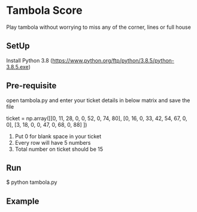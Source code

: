 # Tambola Score

Play tambola without worrying to miss any of the corner, lines or full house

## SetUp

Install Python 3.8 (https://www.python.org/ftp/python/3.8.5/python-3.8.5.exe)

## Pre-requisite

open tambola.py and enter your ticket details in below matrix and save the file

ticket = np.array([[0, 11, 28, 0, 0, 52, 0, 74, 80], 
                   [0, 16, 0, 33, 42, 54, 67, 0, 0],
                   [3, 18, 0, 0, 47, 0, 68, 0, 88]
                  ])
                  
1. Put 0 for blank space in your ticket
2. Every row will have 5 numbers
3. Total number on ticket should be 15

## Run

$ python tambola.py

## Example


